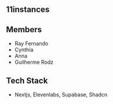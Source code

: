 ## 11instances

## Members

- Ray Fernando
- Cynthia
- Anna
- Guilherme Rodz

## Tech Stack
- Nextjs, Elevenlabs, Supabase, Shadcn
